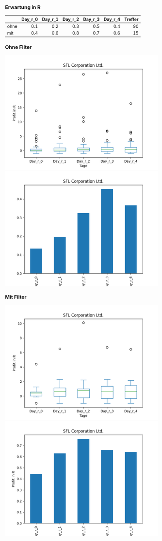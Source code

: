 ### Erwartung in R
|      |   Day_r_0 |   Day_r_1 |   Day_r_2 |   Day_r_3 |   Day_r_4 |   Treffer |
|:-----|----------:|----------:|----------:|----------:|----------:|----------:|
| ohne |       0.1 |       0.2 |       0.3 |       0.5 |       0.4 |        90 |
| mit  |       0.4 |       0.6 |       0.8 |       0.7 |       0.6 |        15 |

### Ohne Filter
![image info](./data/SFL_box_all.png)
![image info](./data/SFL_median_all.png)

### Mit Filter
![image info](./data/SFL_box_filtered.png)
![image info](./data/SFL_median_filtered.png)